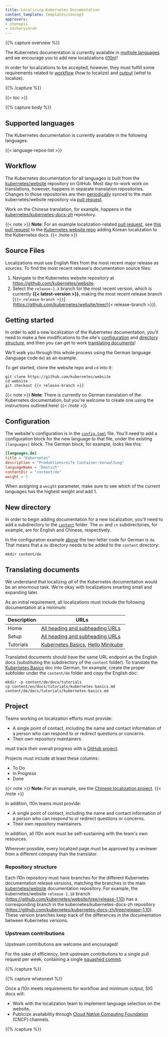 ```yaml
---
title: Localizing Kubernetes Documentation
content_template: templates/concept
approvers:
- chenopis
- zacharysarah
---
```


{{% capture overview %}}

The Kubernetes documentation is currently available in [multiple languages](#supported-languages) and we encourage you to add new localizations ([l10n](https://blog.mozilla.org/l10n/2011/12/14/i18n-vs-l10n-whats-the-diff/))!

In order for localizations to be accepted, however, they must fulfill some requirements related to [workflow](#workflow) (*how* to localize) and [output](#output) (*what* to localize).

{{% /capture %}}

{{< toc >}}

{{% capture body %}}

## Supported languages

The Kubernetes documentation is currently available in the following languages:

{{< language-repos-list >}}

## Workflow

The Kubernetes documentation for all languages is built from the [kubernetes/website](https://github.com/kubernetes/website) repository on GitHub. Most day-to-work work on translations, however, happens in separate translation repositories. Changes to those repositories are then [periodically](#upstream-contributions) synced to the main kubernetes/website repository via [pull request](../create-pull-request).

Work on the Chinese translation, for example, happens in the [kubernetes/kubernetes-docs-zh](https://github.com/kubernetes/kubernetes-docs-zh) repository.

{{< note >}}
**Note**: For an example localization-related [pull request](../create-pull-request), see [this pull request](https://github.com/kubernetes/website/pull/8636) to the [Kubernetes website repo](https://github.com/kubernetes/website) adding Korean localization to the Kubernetes docs.
{{< /note >}}

## Source Files

Localizations must use English files from the most recent major release as sources. To find the most recent release's documentation source files:

1. Navigate to the Kubernetes website repository at https://github.com/kubernetes/website.
2. Select the `release-1.X` branch for the most recent version, which is currently **{{< latest-version >}}**, making the most recent release branch [`{{< release-branch >}}`](https://github.com/kubernetes/website/tree/{{< release-branch >}}).

## Getting started

In order to add a new localization of the Kubernetes documentation, you'll need to make a few modifications to the site's [configuration](#configuration) and [directory structure](#new-directory), and then you can get to work [translating documents](#translating-documents)!

We'll walk you through this whole process using the German language (language code `de`) as an example.

To get started, clone the website repo and `cd` into it:

```shell
git clone https://github.com/kubernetes/website
cd website
git checkout {{< release-branch >}}
```

{{< note >}}
**Note**: There is currently no German translation of the Kubernetes documentation, but you're welcome to create one using the instructions outlined here!
{{< /note >}}

## Configuration

The website's configuration is in the [`config.toml`](https://github.com/kubernetes/website/tree/master/config.toml) file. You'll need to add a configuration block for the new language to that file, under the existing `[languages]` block. The German block, for example, looks like this:

```toml
[languages.de]
title = "Kubernetes"
description = "Produktionsreife Container-Verwaltung"
languageName = "Deutsch"
contentDir = "content/de"
weight = 3
```

When assigning a `weight` parameter, make sure to see which of the current languages has the highest weight and add 1.

## New directory

In order to begin adding documentation for a new localization, you'll need to add a subdirectory to the [`content`](https://github.com/kubernetes/website/tree/master/content) folder. The `en` and `cn` subdirectories, for example, are for English and Chinese, respectively.

In the configuration example [above](#configuration) the two-letter code for German is `de`. That means that a `de` directory needs to be added to the `content` directory:

```shell
mkdir content/de
```

## Translating documents

We understand that localizing *all* of the Kubernetes documentation would be an enormous task. We're okay with localizations smarting small and expanding later.

As an initial requirement, all localizations must include the following documentation at a minimum:

Description | URLs
-----|-----
Home | [All heading and subheading URLs](https://kubernetes.io/docs/home/)
Setup | [All heading and subheading URLs](https://kubernetes.io/docs/setup/)
Tutorials | [Kubernetes Basics](https://kubernetes.io/docs/tutorials/kubernetes-basics/), [Hello Minikube](https://kubernetes.io/docs/tutorials/stateless-application/hello-minikube/)

Translated documents should have the same URL endpoint as the English docs (substituting the subdirectory of the `content` folder). To translate the [Kubernetes Basics](https://kubernetes.io/docs/tutorials/kubernetes-basics/) doc into German, for example, create the proper subfolder under the `content/de` folder and copy the English doc:

```shell
mkdir -p content/de/docs/tutorials
cp content/en/docs/tutorials/kubernetes-basics.md content/de/docs/tutorials/kubernetes-basics.md
```

## Project

Teams working on localization efforts must provide:

* A single point of contact, including the name and contact information of a person who can respond to or redirect questions or concerns.
* Their own repository maintainers.

must track their overall progress with a [GitHub project](https://help.github.com/articles/creating-a-project-board/).

Projects must include at least these columns:

- To Do
- In Progress
- Done

{{< note >}}
**Note**: For an example, see the [Chinese localization project](https://github.com/kubernetes/kubernetes-docs-zh/projects/1).
{{< /note >}}

In addition, l10n teams must provide:

* A single point of contact, including the name and contact information of a person who can respond to or redirect questions or concerns.
* Their own repository maintainers.

In addition, all l10n work must be self-sustaining with the team's own resources.

Wherever possible, every localized page must be approved by a reviewer from a different company than the translator.

### Repository structure

Each l10n repository must have branches for the different Kubernetes documentation release versions, matching the branches in the main [kubernetes/website](https://github.com/kubernetes/website) documentation repository. For example, the kubernetes/website `release-1.10` branch (https://github.com/kubernetes/website/tree/release-1.10) has a corresponding branch in the kubernetes/kubernetes-docs-zh repository (https://github.com/kubernetes/kubernetes-docs-zh/tree/release-1.10). These version branches keep track of the differences in the documentation between Kubernetes versions.

### Upstream contributions

Upstream contributions are welcome and encouraged!

For the sake of efficiency, limit upstream contributions to a single pull request per week, containing a single [squashed commit](https://github.com/todotxt/todo.txt-android/wiki/Squash-All-Commits-Related-to-a-Single-Issue-into-a-Single-Commit).

{{% /capture %}}

{{% capture whatsnext %}}

Once a l10n meets requirements for workflow and minimum output, SIG docs will:

- Work with the localization team to implement language selection on the website.
- Publicize availability through [Cloud Native Computing Foundation](https://www.cncf.io/) (CNCF) channels.

{{% /capture %}}
